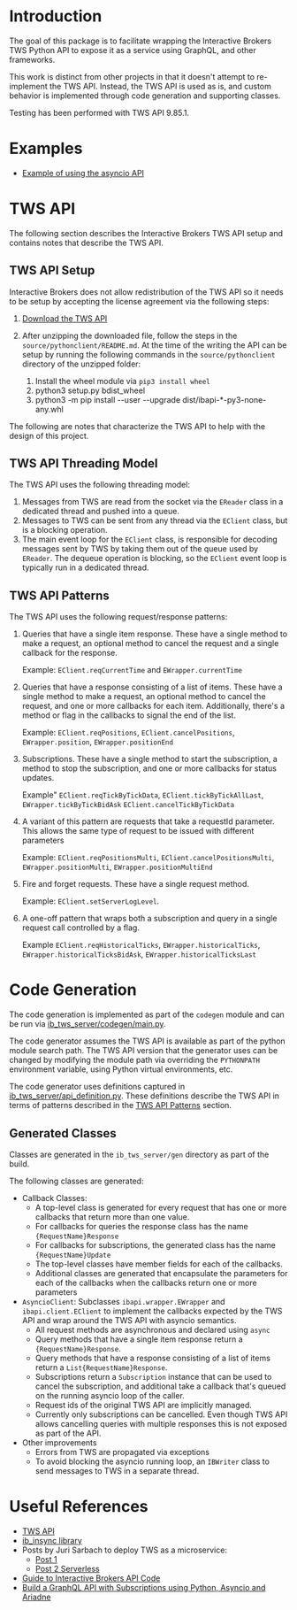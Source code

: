 # Introduction

The goal of this package is to facilitate wrapping the Interactive Brokers TWS Python API to expose it as a service using GraphQL, and other frameworks. 

This work is distinct from other projects in that it doesn't attempt to re-implement the TWS API. Instead, the TWS API is used as is, and custom behavior is implemented through code generation and supporting classes.

Testing has been performed with TWS API 9.85.1.

# Examples

- [Example of using the asyncio API](./examples/asyncio_client_checks.py)

# TWS API

The following section describes the Interactive Brokers TWS API setup and contains notes that describe the TWS API.

## TWS API Setup

Interactive Brokers does not allow redistribution of the TWS API so it needs to be setup by accepting the license agreement via the following steps:

1. [Download the TWS API](https://interactivebrokers.github.io/#) 
2. After unzipping the downloaded file, follow the steps in the `source/pythonclient/README.md`. At the time of the writing the API can be setup by running the following commands in the `source/pythonclient` directory of the unzipped folder:

    1. Install the wheel module via `pip3 install wheel`
    2. python3 setup.py bdist_wheel
    3. python3 -m pip install --user --upgrade dist/ibapi-*-py3-none-any.whl

The following are notes that characterize the TWS API to help with the design of this project.

## TWS API Threading Model

The TWS API uses the following threading model:

1. Messages from TWS are read from the socket via the `EReader` class in a dedicated thread and pushed into a queue. 
2. Messages to TWS can be sent from any thread via the `EClient` class, but is a blocking operation.
3. The main event loop for the `EClient` class, is responsible for decoding messages sent by TWS by taking them out of the queue used by `EReader`. The dequeue operation is blocking, so the `EClient` event loop is typically run in a dedicated thread.

## TWS API Patterns

The TWS API uses the following request/response patterns:

1. Queries that have a single item response. These have a single method to make a request, an optional method to cancel the request and a single callback for the response. 

    Example: `EClient.reqCurrentTime` and `EWrapper.currentTime` 

2. Queries that have a response consisting of a list of items. These have a single method to make a request, an optional method to cancel the request, and one or more callbacks for each item. Additionally, there's a method or flag in the callbacks to signal the end of the list.
    
    Example: `EClient.reqPositions`, `EClient.cancelPositions`, `EWrapper.position`, `EWrapper.positionEnd`

3. Subscriptions. These have a single method to start the subscription, a method to stop the subscription, and one or more callbacks for status updates.

    Example" `EClient.reqTickByTickData`, `EClient.tickByTickAllLast`, `EWrapper.tickByTickBidAsk` `EClient.cancelTickByTickData`

4. A variant of this pattern are requests that take a requestId parameter. This allows the same type of request to be issued with different parameters

    Example: `EClient.reqPositionsMulti`, `EClient.cancelPositionsMulti`, `EWrapper.positionMulti`, `EWrapper.positionMultiEnd`

5. Fire and forget requests. These have a single request method. 

    Example: `EClient.setServerLogLevel`.

6. A one-off pattern that wraps both a subscription and query in a single request call controlled by a flag.

    Example `EClient.reqHistoricalTicks`, `EWrapper.historicalTicks`, `EWrapper.historicalTicksBidAsk`, `EWrapper.historicalTicksLast`

# Code Generation

The code generation is implemented as part of the `codegen` module and can be run via [ib_tws_server/codegen/main.py](./ib_tws_server/codegen/main.py). 

The code generator assumes the TWS API is available as part of the python module search path. The TWS API version that the generator uses can be changed by modifying the module path via overriding the `PYTHONPATH` environment variable, using Python virtual environments, etc.

The code generator uses definitions captured in [ib_tws_server/api_definition.py](./ib_tws_server/api_definition.py). These definitions describe the TWS API in terms of patterns described in the [TWS API Patterns](#tws-api-patterns) section.

## Generated Classes

Classes are generated in the `ib_tws_server/gen` directory as part of the build. 

The following classes are generated:
- Callback Classes:
    - A top-level class is generated for every request that has one or more callbacks that return more than one value.
    - For callbacks for queries the response class has the name `{RequestName}Response`
    - For callbacks for subscriptions, the generated class has the name `{RequestName}Update`
    - The top-level classes have member fields for each of the callbacks.
    - Additional classes are generated that encapsulate the parameters for each of the callbacks when the callbacks return one or more parameters
- `AsyncioClient`: Subclasses `ibapi.wrapper.EWrapper` and `ibapi.client.EClient` to implement the callbacks expected by the TWS API and wrap around the TWS API with asyncio semantics.
    - All request methods are asynchronous and declared using `async`
    - Query methods that have a single item response return a `{RequestName}Response`. 
    - Query methods that have a response consisting of a list of items return a `List{RequestName}Response`.
    - Subscriptions return a `Subscription` instance that can be used to cancel the subscription, and additional take a callback that's queued on the running asyncio loop of the caller.
    - Request ids of the original TWS API are implicitly managed. 
    - Currently only subscriptions can be cancelled. Even though TWS API allows cancelling queries with multiple responses this is not exposed as part of the API. 
- Other improvements
    - Errors from TWS are propagated via exceptions
    - To avoid blocking the asyncio running loop, an `IBWriter` class to send messages to TWS in a separate thread.

# Useful References

- [TWS API](https://interactivebrokers.github.io/tws-api/index.html)
- [ib_insync library](https://github.com/erdewit/ib_insync/tree/master/ib_insync)
- Posts by Juri Sarbach to deploy TWS as a microservice:
    - [Post 1 ](https://medium.com/@juri.sarbach/building-my-own-cloud-based-robo-advisor-5588ec1b74d3)
    - [Post 2 Serverless](https://levelup.gitconnected.com/run-gateway-run-algorithmic-trading-the-serverless-way-71634dc1a37)
- [Guide to Interactive Brokers API Code](https://github.com/corbinbalzan/IBAPICode/blob/master/ExecOrders_Part2/ibProgram1.py)
- [Build a GraphQL API with Subscriptions using Python, Asyncio and Ariadne](https://www.twilio.com/blog/graphql-api-subscriptions-python-asyncio-ariadne)